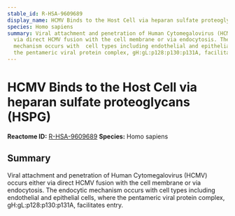 ```yaml
---
stable_id: R-HSA-9609689
display_name: HCMV Binds to the Host Cell via heparan sulfate proteoglycans (HSPG)
species: Homo sapiens
summary: Viral attachment and penetration of Human Cytomegalovirus (HCMV) occurs either
  via direct HCMV fusion with the cell membrane or via endocytosis. The endocytic
  mechanism occurs with  cell types including endothelial and epithelial cells, where
  the pentameric viral protein complex, gH:gL:p128:p130:p131A, facilitates entry.
---
```


# HCMV Binds to the Host Cell via heparan sulfate proteoglycans (HSPG)
**Reactome ID:** [R-HSA-9609689](https://reactome.org/content/detail/R-HSA-9609689)
**Species:** Homo sapiens

## Summary

Viral attachment and penetration of Human Cytomegalovirus (HCMV) occurs either via direct HCMV fusion with the cell membrane or via endocytosis. The endocytic mechanism occurs with  cell types including endothelial and epithelial cells, where the pentameric viral protein complex, gH:gL:p128:p130:p131A, facilitates entry.
